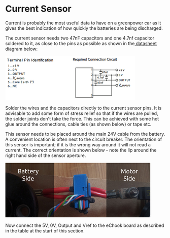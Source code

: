 # Current Sensor

Current is probably the most useful data to have on a greenpower car as it gives the best indication of how quickly the batteries are being discharged.

The current sensor needs two 47nF capacitors and one 4.7nf capacitor soldered to it, as close to the pins as possible as shown in the[ datasheet](http://docs-europe.electrocomponents.com/webdocs/142e/0900766b8142e844.pdf) diagram below:

![](../.gitbook/assets/screenshot-from-2017-11-29-22-09-22.png)

Solder the wires and the capacitors directly to the current sensor pins. It is advisable to add some form of stress relief so that if the wires are pulled, the solder joints don't take the force. This can be achieved with some hot glue around the connections, cable ties \(as shown below\) or tape etc.

This sensor needs to be placed around the main 24V cable from the battery. A convenient location is often next to the circuit breaker. The orientation of this sensor is important; if it is the wrong way around it will not read a current. The correct orientation is shown below - note the lip around the right hand side of the sensor aperture.

![](../.gitbook/assets/screenshot-from-2017-11-29-22-10-26.png)

Now connect the 5V, 0V, Output and Vref to the eChook board as described in the table at the start of this section.

